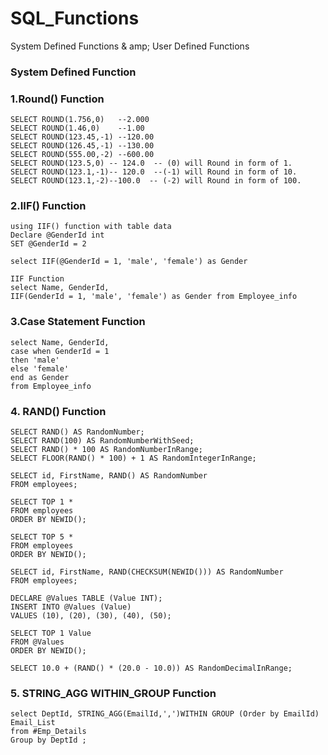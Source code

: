 # SQL_Functions
System Defined Functions & amp; User Defined Functions
<h3>System Defined Function</h3>
<h3>1.Round() Function</h3>


```
SELECT ROUND(1.756,0)   --2.000
SELECT ROUND(1.46,0)    --1.00
SELECT ROUND(123.45,-1) --120.00
SELECT ROUND(126.45,-1) --130.00
SELECT ROUND(555.00,-2) --600.00
SELECT ROUND(123.5,0) -- 124.0  -- (0) will Round in form of 1.
SELECT ROUND(123.1,-1)-- 120.0  --(-1) will Round in form of 10.
SELECT ROUND(123.1,-2)--100.0  -- (-2) will Round in form of 100.

```

<h3>2.IIF() Function</h3>

```
using IIF() function with table data
Declare @GenderId int
SET @GenderId = 2

select IIF(@GenderId = 1, 'male', 'female') as Gender

IIF Function
select Name, GenderId,
IIF(GenderId = 1, 'male', 'female') as Gender from Employee_info
```
<h3>3.Case Statement Function</h3>

  ```
select Name, GenderId,
case when GenderId = 1
then 'male'
else 'female'
end as Gender
from Employee_info
```
<h3>4. RAND() Function</h3>

```
SELECT RAND() AS RandomNumber;
SELECT RAND(100) AS RandomNumberWithSeed;
SELECT RAND() * 100 AS RandomNumberInRange;
SELECT FLOOR(RAND() * 100) + 1 AS RandomIntegerInRange;

SELECT id, FirstName, RAND() AS RandomNumber
FROM employees;

SELECT TOP 1 *
FROM employees
ORDER BY NEWID();

SELECT TOP 5 *
FROM employees
ORDER BY NEWID();

SELECT id, FirstName, RAND(CHECKSUM(NEWID())) AS RandomNumber
FROM employees;

DECLARE @Values TABLE (Value INT);
INSERT INTO @Values (Value)
VALUES (10), (20), (30), (40), (50);

SELECT TOP 1 Value
FROM @Values
ORDER BY NEWID();

SELECT 10.0 + (RAND() * (20.0 - 10.0)) AS RandomDecimalInRange;
```

<h3>5. STRING_AGG WITHIN_GROUP Function</h3>

 ```
select DeptId, STRING_AGG(EmailId,',')WITHIN GROUP (Order by EmailId) Email_List
from #Emp_Details
Group by DeptId ;
```
